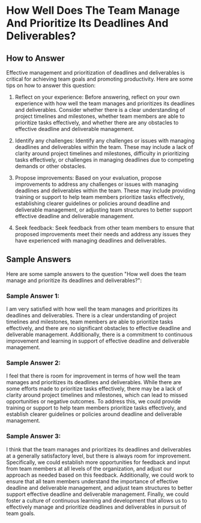 How Well Does The Team Manage And Prioritize Its Deadlines And Deliverables?
===================================================================================================

How to Answer
-------------

Effective management and prioritization of deadlines and deliverables is critical for achieving team goals and promoting productivity. Here are some tips on how to answer this question:

1. Reflect on your experience: Before answering, reflect on your own experience with how well the team manages and prioritizes its deadlines and deliverables. Consider whether there is a clear understanding of project timelines and milestones, whether team members are able to prioritize tasks effectively, and whether there are any obstacles to effective deadline and deliverable management.

2. Identify any challenges: Identify any challenges or issues with managing deadlines and deliverables within the team. These may include a lack of clarity around project timelines and milestones, difficulty in prioritizing tasks effectively, or challenges in managing deadlines due to competing demands or other obstacles.

3. Propose improvements: Based on your evaluation, propose improvements to address any challenges or issues with managing deadlines and deliverables within the team. These may include providing training or support to help team members prioritize tasks effectively, establishing clearer guidelines or policies around deadline and deliverable management, or adjusting team structures to better support effective deadline and deliverable management.

4. Seek feedback: Seek feedback from other team members to ensure that proposed improvements meet their needs and address any issues they have experienced with managing deadlines and deliverables.

Sample Answers
--------------

Here are some sample answers to the question "How well does the team manage and prioritize its deadlines and deliverables?":

### Sample Answer 1:

I am very satisfied with how well the team manages and prioritizes its deadlines and deliverables. There is a clear understanding of project timelines and milestones, team members are able to prioritize tasks effectively, and there are no significant obstacles to effective deadline and deliverable management. Additionally, there is a commitment to continuous improvement and learning in support of effective deadline and deliverable management.

### Sample Answer 2:

I feel that there is room for improvement in terms of how well the team manages and prioritizes its deadlines and deliverables. While there are some efforts made to prioritize tasks effectively, there may be a lack of clarity around project timelines and milestones, which can lead to missed opportunities or negative outcomes. To address this, we could provide training or support to help team members prioritize tasks effectively, and establish clearer guidelines or policies around deadline and deliverable management.

### Sample Answer 3:

I think that the team manages and prioritizes its deadlines and deliverables at a generally satisfactory level, but there is always room for improvement. Specifically, we could establish more opportunities for feedback and input from team members at all levels of the organization, and adjust our approach as needed based on this feedback. Additionally, we could work to ensure that all team members understand the importance of effective deadline and deliverable management, and adjust team structures to better support effective deadline and deliverable management. Finally, we could foster a culture of continuous learning and development that allows us to effectively manage and prioritize deadlines and deliverables in pursuit of team goals.

